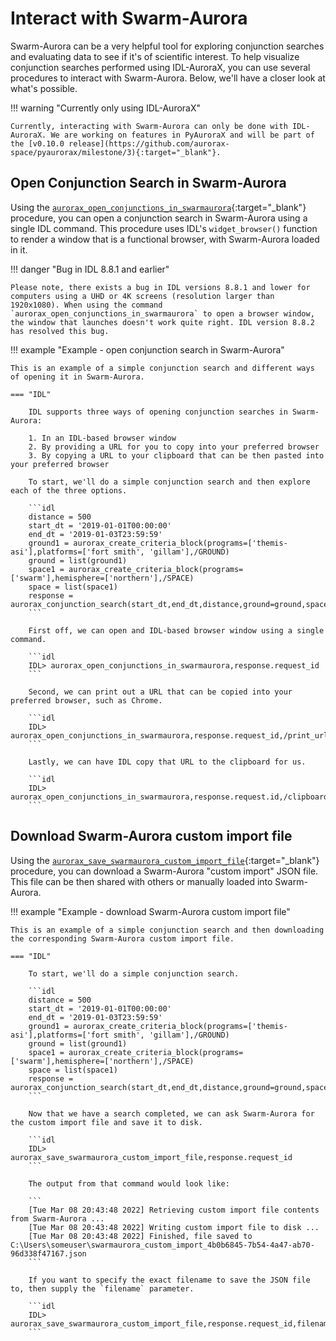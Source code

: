 # Interact with Swarm-Aurora

Swarm-Aurora can be a very helpful tool for exploring conjunction searches and evaluating data to see if it's of scientific interest. To help visualize conjunction searches performed using IDL-AuroraX, you can use several procedures to interact with Swarm-Aurora. Below, we'll have a closer look at what's possible.

!!! warning "Currently only using IDL-AuroraX"

    Currently, interacting with Swarm-Aurora can only be done with IDL-AuroraX. We are working on features in PyAuroraX and will be part of the [v0.10.0 release](https://github.com/aurorax-space/pyaurorax/milestone/3){:target="_blank"}.

## Open Conjunction Search in Swarm-Aurora

Using the [`aurorax_open_conjunctions_in_swarmaurora`](/code/idlaurorax_api_reference/conjunctions/open_in_swarmaurora/){:target="_blank"} procedure, you can open a conjunction search in Swarm-Aurora using a single IDL command. This procedure uses IDL's `widget_browser()` function to render a window that is a functional browser, with Swarm-Aurora loaded in it.

!!! danger "Bug in IDL 8.8.1 and earlier"

    Please note, there exists a bug in IDL versions 8.8.1 and lower for computers using a UHD or 4K screens (resolution larger than 1920x1080). When using the command `aurorax_open_conjunctions_in_swarmaurora` to open a browser window, the window that launches doesn't work quite right. IDL version 8.8.2 has resolved this bug.

!!! example "Example - open conjunction search in Swarm-Aurora"

    This is an example of a simple conjunction search and different ways of opening it in Swarm-Aurora.

    === "IDL"

        IDL supports three ways of opening conjunction searches in Swarm-Aurora:

        1. In an IDL-based browser window
        2. By providing a URL for you to copy into your preferred browser
        3. By copying a URL to your clipboard that can be then pasted into your preferred browser

        To start, we'll do a simple conjunction search and then explore each of the three options.

        ```idl
        distance = 500
        start_dt = '2019-01-01T00:00:00'
        end_dt = '2019-01-03T23:59:59'
        ground1 = aurorax_create_criteria_block(programs=['themis-asi'],platforms=['fort smith', 'gillam'],/GROUND)
        ground = list(ground1)
        space1 = aurorax_create_criteria_block(programs=['swarm'],hemisphere=['northern'],/SPACE)
        space = list(space1)
        response = aurorax_conjunction_search(start_dt,end_dt,distance,ground=ground,space=space,/NBTRACE)
        ```

        First off, we can open and IDL-based browser window using a single command.

        ```idl
        IDL> aurorax_open_conjunctions_in_swarmaurora,response.request_id
        ```

        Second, we can print out a URL that can be copied into your preferred browser, such as Chrome.

        ```idl
        IDL> aurorax_open_conjunctions_in_swarmaurora,response.request_id,/print_url
        ```

        Lastly, we can have IDL copy that URL to the clipboard for us.

        ```idl
        IDL> aurorax_open_conjunctions_in_swarmaurora,response.request.id,/clipboard
        ```

## Download Swarm-Aurora custom import file

Using the [`aurorax_save_swarmaurora_custom_import_file`](/code/idlaurorax_api_reference/conjunctions/save_swarmaurora_import_file/){:target="_blank"} procedure, you can download a Swarm-Aurora "custom import" JSON file. This file can be then shared with others or manually loaded into Swarm-Aurora.

!!! example "Example - download Swarm-Aurora custom import file"

    This is an example of a simple conjunction search and then downloading the corresponding Swarm-Aurora custom import file.

    === "IDL"

        To start, we'll do a simple conjunction search.

        ```idl
        distance = 500
        start_dt = '2019-01-01T00:00:00'
        end_dt = '2019-01-03T23:59:59'
        ground1 = aurorax_create_criteria_block(programs=['themis-asi'],platforms=['fort smith', 'gillam'],/GROUND)
        ground = list(ground1)
        space1 = aurorax_create_criteria_block(programs=['swarm'],hemisphere=['northern'],/SPACE)
        space = list(space1)
        response = aurorax_conjunction_search(start_dt,end_dt,distance,ground=ground,space=space,/NBTRACE)
        ```

        Now that we have a search completed, we can ask Swarm-Aurora for the custom import file and save it to disk.

        ```idl
        IDL> aurorax_save_swarmaurora_custom_import_file,response.request_id
        ```

        The output from that command would look like:

        ```
        [Tue Mar 08 20:43:48 2022] Retrieving custom import file contents from Swarm-Aurora ...
        [Tue Mar 08 20:43:48 2022] Writing custom import file to disk ...
        [Tue Mar 08 20:43:48 2022] Finished, file saved to C:\Users\someuser\swarmaurora_custom_import_4b0b6845-7b54-4a47-ab70-96d338f47167.json
        ```

        If you want to specify the exact filename to save the JSON file to, then supply the `filename` parameter.

        ```idl
        IDL> aurorax_save_swarmaurora_custom_import_file,response.request_id,filename='C:\my_swarmaurora_custom_import_file.json'
        ```
